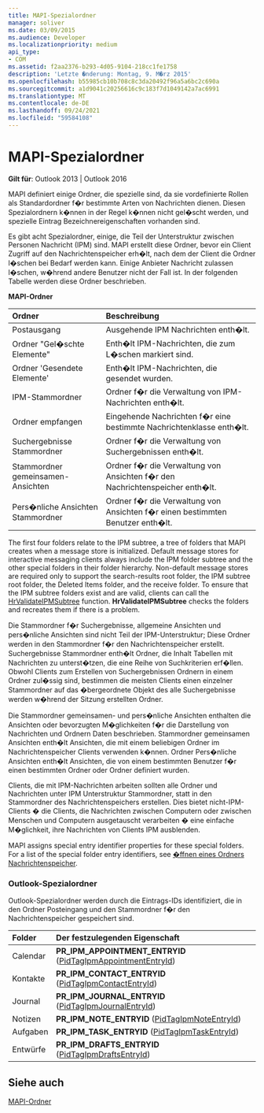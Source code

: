 ```yaml
---
title: MAPI-Spezialordner
manager: soliver
ms.date: 03/09/2015
ms.audience: Developer
ms.localizationpriority: medium
api_type:
- COM
ms.assetid: f2aa2376-b293-4d05-9104-218cc1fe1758
description: 'Letzte �nderung: Montag, 9. M�rz 2015'
ms.openlocfilehash: b55985cb10b708c8c3da20492f96a5a6bc2c690a
ms.sourcegitcommit: a1d9041c20256616c9c183f7d1049142a7ac6991
ms.translationtype: MT
ms.contentlocale: de-DE
ms.lasthandoff: 09/24/2021
ms.locfileid: "59584108"
---
```

# <a name="mapi-special-folders"></a>MAPI-Spezialordner

  
  
**Gilt für**: Outlook 2013 | Outlook 2016 
  
MAPI definiert einige Ordner, die spezielle sind, da sie vordefinierte Rollen als Standardordner f�r bestimmte Arten von Nachrichten dienen. Diesen Spezialordnern k�nnen in der Regel k�nnen nicht gel�scht werden, und spezielle Eintrag Bezeichnereigenschaften vorhanden sind.
  
Es gibt acht Spezialordner, einige, die Teil der Unterstruktur zwischen Personen Nachricht (IPM) sind. MAPI erstellt diese Ordner, bevor ein Client Zugriff auf den Nachrichtenspeicher erh�lt, nach dem der Client die Ordner l�schen bei Bedarf werden kann. Einige Anbieter Nachricht zulassen l�schen, w�hrend andere Benutzer nicht der Fall ist. In der folgenden Tabelle werden diese Ordner beschrieben.
  
**MAPI-Ordner**

|**Ordner**|**Beschreibung**|
|:-----|:-----|
|Postausgang  <br/> |Ausgehende IPM Nachrichten enth�lt.  <br/> |
|Ordner "Gel�schte Elemente"  <br/> |Enth�lt IPM-Nachrichten, die zum L�schen markiert sind.  <br/> |
|Ordner 'Gesendete Elemente'  <br/> |Enth�lt IPM-Nachrichten, die gesendet wurden.  <br/> |
|IPM-Stammordner  <br/> |Ordner f�r die Verwaltung von IPM-Nachrichten enth�lt.  <br/> |
|Ordner empfangen  <br/> |Eingehende Nachrichten f�r eine bestimmte Nachrichtenklasse enth�lt.  <br/> |
|Suchergebnisse Stammordner  <br/> |Ordner f�r die Verwaltung von Suchergebnissen enth�lt.  <br/> |
|Stammordner gemeinsamen-Ansichten  <br/> |Ordner f�r die Verwaltung von Ansichten f�r den Nachrichtenspeicher enth�lt.  <br/> |
|Pers�nliche Ansichten Stammordner  <br/> |Ordner f�r die Verwaltung von Ansichten f�r einen bestimmten Benutzer enth�lt.  <br/> |
   
The first four folders relate to the IPM subtree, a tree of folders that MAPI creates when a message store is initialized. Default message stores for interactive messaging clients always include the IPM folder subtree and the other special folders in their folder hierarchy. Non-default message stores are required only to support the search-results root folder, the IPM subtree root folder, the Deleted Items folder, and the receive folder. To ensure that the IPM subtree folders exist and are valid, clients can call the [HrValidateIPMSubtree](hrvalidateipmsubtree.md) function. **HrValidateIPMSubtree** checks the folders and recreates them if there is a problem. 
  
Die Stammordner f�r Suchergebnisse, allgemeine Ansichten und pers�nliche Ansichten sind nicht Teil der IPM-Unterstruktur; Diese Ordner werden in den Stammordner f�r den Nachrichtenspeicher erstellt. Suchergebnisse Stammordner enth�lt Ordner, die Inhalt Tabellen mit Nachrichten zu unterst�tzen, die eine Reihe von Suchkriterien erf�llen. Obwohl Clients zum Erstellen von Suchergebnissen Ordnern in einem Ordner zul�ssig sind, bestimmen die meisten Clients einen einzelner Stammordner auf das �bergeordnete Objekt des alle Suchergebnisse werden w�hrend der Sitzung erstellten Ordner. 
  
Die Stammordner gemeinsamen- und pers�nliche Ansichten enthalten die Ansichten oder bevorzugten M�glichkeiten f�r die Darstellung von Nachrichten und Ordnern Daten beschrieben. Stammordner gemeinsamen Ansichten enth�lt Ansichten, die mit einem beliebigen Ordner im Nachrichtenspeicher Clients verwenden k�nnen. Ordner Pers�nliche Ansichten enth�lt Ansichten, die von einem bestimmten Benutzer f�r einen bestimmten Ordner oder Ordner definiert wurden.
  
Clients, die mit IPM-Nachrichten arbeiten sollten alle Ordner und Nachrichten unter IPM Unterstruktur Stammordner, statt in den Stammordner des Nachrichtenspeichers erstellen. Dies bietet nicht-IPM-Clients � die Clients, die Nachrichten zwischen Computern oder zwischen Menschen und Computern ausgetauscht verarbeiten � eine einfache M�glichkeit, ihre Nachrichten von Clients IPM ausblenden. 
  
MAPI assigns special entry identifier properties for these special folders. For a list of the special folder entry identifiers, see [�ffnen eines Ordners Nachrichtenspeicher](opening-a-message-store-folder.md).
  
### <a name="outlook-special-folders"></a>Outlook-Spezialordner

Outlook-Spezialordner werden durch die Eintrags-IDs identifiziert, die in den Ordner Posteingang und den Stammordner f�r den Nachrichtenspeicher gespeichert sind.
  
|**Folder**|**Der festzulegenden Eigenschaft**|
|:-----|:-----|
|Calendar  <br/> |**PR_IPM_APPOINTMENT_ENTRYID** ([PidTagIpmAppointmentEntryId](pidtagipmappointmententryid-canonical-property.md))  <br/> |
|Kontakte  <br/> |**PR_IPM_CONTACT_ENTRYID** ([PidTagIpmContactEntryId](pidtagipmcontactentryid-canonical-property.md))  <br/> |
|Journal  <br/> |**PR_IPM_JOURNAL_ENTRYID** ([PidTagIpmJournalEntryId](pidtagipmjournalentryid-canonical-property.md))  <br/> |
|Notizen  <br/> |**PR_IPM_NOTE_ENTRYID** ([PidTagIpmNoteEntryId](pidtagipmnoteentryid-canonical-property.md))  <br/> |
|Aufgaben  <br/> |**PR_IPM_TASK_ENTRYID** ([PidTagIpmTaskEntryId](pidtagipmtaskentryid-canonical-property.md))  <br/> |
|Entwürfe  <br/> |**PR_IPM_DRAFTS_ENTRYID** ([PidTagIpmDraftsEntryId](pidtagipmdraftsentryid-canonical-property.md))  <br/> |
   
## <a name="see-also"></a>Siehe auch



[MAPI-Ordner](mapi-folders.md)


